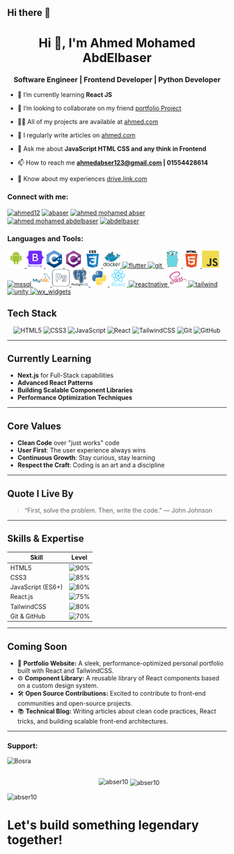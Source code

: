 ## Hi there 👋
<h1 align="center">Hi 👋, I'm Ahmed Mohamed AbdElbaser</h1>
<h3 align="center">Software Engineer | Frontend Developer | Python Developer</h3>
<!--
<p align="left"> <img src="https://komarev.com/ghpvc/?username=abser10&label=Profile%20views&color=0e75b6&style=flat" alt="abser10" /> </p>

[![Typing SVG](https://readme-typing-svg.herokuapp.com?font=Fira+Code&size=22&pause=1000&color=4BC0C8&center=true&vCenter=true&width=435&lines=Front-End+Developer;Clean+Code+Advocate;Passionate+about+UX+%26+Performance)](https://git.io/typing-svg)

---

## **About Me**
> 🎯 Front-End Developer with a passion for building clean, scalable, and user-centered web applications.  
>  
> ⚡ Specializing in **HTML5**, **CSS3**, **JavaScript (ES6+)**, **React.js**, and **TailwindCSS**.  
>  
> 🛠️ Focused on **Performance Optimization**, **Accessibility**, and **Design Systems**.  
>  
> 🚀 Currently leveling up my skills with **Advanced React Patterns** and **Next.js**.  
>  
> ✨ Always learning, always shipping, always leveling up!

---

<p align="left"> <a href="https://github.com/ryo-ma/github-profile-trophy"><img src="https://github-profile-trophy.vercel.app/?username=abser10" alt="abser10" /></a> </p>

<p align="left"> <a href="https://twitter.com/abaser" target="blank"><img src="https://img.shields.io/twitter/follow/abaser?logo=twitter&style=for-the-badge" alt="abaser" /></a> </p>
-->
<!--- 🔭 I’m currently working on [Hospital System](hospital.com)-->

- 🌱 I’m currently learning **React JS**

- 👯 I’m looking to collaborate on my friend [portfolio Project](portfolio.com)

- 👨‍💻 All of my projects are available at [ahmed.com](ahmed.com)

- 📝 I regularly write articles on [ahmed.com](ahmed.com)

- 💬 Ask me about **JavaScript HTML CSS and any think in Frontend**

- 📫 How to reach me **ahmedabser123@gmail.com | 01554428614**

- 📄 Know about my experiences [drive.link.com](drive.link.com)

<h3 align="left">Connect with me:</h3>
<p align="left">
<a href="https://codepen.io/ahmed12" target="blank"><img align="center" src="https://raw.githubusercontent.com/rahuldkjain/github-profile-readme-generator/master/src/images/icons/Social/codepen.svg" alt="ahmed12" height="30" width="40" /></a>
<a href="https://twitter.com/abaser" target="blank"><img align="center" src="https://raw.githubusercontent.com/rahuldkjain/github-profile-readme-generator/master/src/images/icons/Social/twitter.svg" alt="abaser" height="30" width="40" /></a>
<a href="https://linkedin.com/in/ahmed mohamed abser‏" target="blank"><img align="center" src="https://raw.githubusercontent.com/rahuldkjain/github-profile-readme-generator/master/src/images/icons/Social/linked-in-alt.svg" alt="ahmed mohamed abser‏" height="30" width="40" /></a>
<a href="https://fb.com/ahmed mohamed abdelbaser" target="blank"><img align="center" src="https://raw.githubusercontent.com/rahuldkjain/github-profile-readme-generator/master/src/images/icons/Social/facebook.svg" alt="ahmed mohamed abdelbaser" height="30" width="40" /></a>
<a href="https://instagram.com/abdelbaser" target="blank"><img align="center" src="https://raw.githubusercontent.com/rahuldkjain/github-profile-readme-generator/master/src/images/icons/Social/instagram.svg" alt="abdelbaser" height="30" width="40" /></a>
</p>

<h3 align="left">Languages and Tools:</h3>
<p align="left"> <a href="https://developer.android.com" target="_blank" rel="noreferrer"> <img src="https://raw.githubusercontent.com/devicons/devicon/master/icons/android/android-original-wordmark.svg" alt="android" width="40" height="40"/> </a> <a href="https://getbootstrap.com" target="_blank" rel="noreferrer"> <img src="https://raw.githubusercontent.com/devicons/devicon/master/icons/bootstrap/bootstrap-plain-wordmark.svg" alt="bootstrap" width="40" height="40"/> </a> <a href="https://www.w3schools.com/cpp/" target="_blank" rel="noreferrer"> <img src="https://raw.githubusercontent.com/devicons/devicon/master/icons/cplusplus/cplusplus-original.svg" alt="cplusplus" width="40" height="40"/> </a> <a href="https://www.w3schools.com/cs/" target="_blank" rel="noreferrer"> <img src="https://raw.githubusercontent.com/devicons/devicon/master/icons/csharp/csharp-original.svg" alt="csharp" width="40" height="40"/> </a> <a href="https://www.w3schools.com/css/" target="_blank" rel="noreferrer"> <img src="https://raw.githubusercontent.com/devicons/devicon/master/icons/css3/css3-original-wordmark.svg" alt="css3" width="40" height="40"/> </a> <a href="https://www.docker.com/" target="_blank" rel="noreferrer"> <img src="https://raw.githubusercontent.com/devicons/devicon/master/icons/docker/docker-original-wordmark.svg" alt="docker" width="40" height="40"/> </a> <a href="https://flutter.dev" target="_blank" rel="noreferrer"> <img src="https://www.vectorlogo.zone/logos/flutterio/flutterio-icon.svg" alt="flutter" width="40" height="40"/> </a> <a href="https://git-scm.com/" target="_blank" rel="noreferrer"> <img src="https://www.vectorlogo.zone/logos/git-scm/git-scm-icon.svg" alt="git" width="40" height="40"/> </a> <a href="https://golang.org" target="_blank" rel="noreferrer"> <img src="https://raw.githubusercontent.com/devicons/devicon/master/icons/go/go-original.svg" alt="go" width="40" height="40"/> </a> <a href="https://www.w3.org/html/" target="_blank" rel="noreferrer"> <img src="https://raw.githubusercontent.com/devicons/devicon/master/icons/html5/html5-original-wordmark.svg" alt="html5" width="40" height="40"/> </a> <a href="https://developer.mozilla.org/en-US/docs/Web/JavaScript" target="_blank" rel="noreferrer"> <img src="https://raw.githubusercontent.com/devicons/devicon/master/icons/javascript/javascript-original.svg" alt="javascript" width="40" height="40"/> </a> <a href="https://www.microsoft.com/en-us/sql-server" target="_blank" rel="noreferrer"> <img src="https://www.svgrepo.com/show/303229/microsoft-sql-server-logo.svg" alt="mssql" width="40" height="40"/> </a> <a href="https://www.mysql.com/" target="_blank" rel="noreferrer"> <img src="https://raw.githubusercontent.com/devicons/devicon/master/icons/mysql/mysql-original-wordmark.svg" alt="mysql" width="40" height="40"/> </a> <a href="https://www.photoshop.com/en" target="_blank" rel="noreferrer"> <img src="https://raw.githubusercontent.com/devicons/devicon/master/icons/photoshop/photoshop-line.svg" alt="photoshop" width="40" height="40"/> </a> <a href="https://www.postgresql.org" target="_blank" rel="noreferrer"> <img src="https://raw.githubusercontent.com/devicons/devicon/master/icons/postgresql/postgresql-original-wordmark.svg" alt="postgresql" width="40" height="40"/> </a> <a href="https://www.python.org" target="_blank" rel="noreferrer"> <img src="https://raw.githubusercontent.com/devicons/devicon/master/icons/python/python-original.svg" alt="python" width="40" height="40"/> </a> <a href="https://reactjs.org/" target="_blank" rel="noreferrer"> <img src="https://raw.githubusercontent.com/devicons/devicon/master/icons/react/react-original-wordmark.svg" alt="react" width="40" height="40"/> </a> <a href="https://reactnative.dev/" target="_blank" rel="noreferrer"> <img src="https://reactnative.dev/img/header_logo.svg" alt="reactnative" width="40" height="40"/> </a> <a href="https://sass-lang.com" target="_blank" rel="noreferrer"> <img src="https://raw.githubusercontent.com/devicons/devicon/master/icons/sass/sass-original.svg" alt="sass" width="40" height="40"/> </a> <a href="https://tailwindcss.com/" target="_blank" rel="noreferrer"> <img src="https://www.vectorlogo.zone/logos/tailwindcss/tailwindcss-icon.svg" alt="tailwind" width="40" height="40"/> </a> <a href="https://unity.com/" target="_blank" rel="noreferrer"> <img src="https://www.vectorlogo.zone/logos/unity3d/unity3d-icon.svg" alt="unity" width="40" height="40"/> </a> <a href="https://www.wxwidgets.org/" target="_blank" rel="noreferrer"> <img src="https://upload.wikimedia.org/wikipedia/commons/b/bb/WxWidgets.svg" alt="wx_widgets" width="40" height="40"/> </a> </p>

## **Tech Stack**

<div align="center">
  
  <img src="https://img.shields.io/badge/HTML5-E34F26?style=for-the-badge&logo=html5&logoColor=white" alt="HTML5"/>
  <img src="https://img.shields.io/badge/CSS3-1572B6?style=for-the-badge&logo=css3&logoColor=white" alt="CSS3"/>
  <img src="https://img.shields.io/badge/JavaScript-F7DF1E?style=for-the-badge&logo=javascript&logoColor=black" alt="JavaScript"/>
  <img src="https://img.shields.io/badge/React-61DAFB?style=for-the-badge&logo=react&logoColor=black" alt="React"/>
  <img src="https://img.shields.io/badge/Tailwind_CSS-38B2AC?style=for-the-badge&logo=tailwind-css&logoColor=white" alt="TailwindCSS"/>
  <img src="https://img.shields.io/badge/Git-F05032?style=for-the-badge&logo=git&logoColor=white" alt="Git"/>
  <img src="https://img.shields.io/badge/GitHub-181717?style=for-the-badge&logo=github&logoColor=white" alt="GitHub"/>
  
</div>

---

## **Currently Learning**
- **Next.js** for Full-Stack capabilities
- **Advanced React Patterns**
- **Building Scalable Component Libraries**
- **Performance Optimization Techniques**

---

## **Core Values**
- **Clean Code** over "just works" code
- **User First**: The user experience always wins
- **Continuous Growth**: Stay curious, stay learning
- **Respect the Craft**: Coding is an art and a discipline

---

## **Quote I Live By**
> “First, solve the problem. Then, write the code.” — John Johnson

---

## **Skills & Expertise**

| Skill             | Level |
| ----------------- | ----- |
| HTML5             | ![90%](https://progress-bar.dev/90/) |
| CSS3              | ![85%](https://progress-bar.dev/85/) |
| JavaScript (ES6+) | ![80%](https://progress-bar.dev/80/) |
| React.js          | ![75%](https://progress-bar.dev/75/) |
| TailwindCSS       | ![80%](https://progress-bar.dev/80/) |
| Git & GitHub      | ![70%](https://progress-bar.dev/70/) |

---

## **Coming Soon**
- 🚀 **Portfolio Website:** A sleek, performance-optimized personal portfolio built with React and TailwindCSS.
- ⚙️ **Component Library:** A reusable library of React components based on a custom design system.
- 🛠️ **Open Source Contributions:** Excited to contribute to front-end communities and open-source projects.
- 📚 **Technical Blog:** Writing articles about clean code practices, React tricks, and building scalable front-end architectures.

---

<h3 align="left">Support:</h3>
<p><a href="https://www.buymeacoffee.com/Bosra"> <img align="left" src="https://cdn.buymeacoffee.com/buttons/v2/default-yellow.png" height="50" width="210" alt="Bosra" /></a></p><br><br>

<p><img align="left" src="https://github-readme-stats.vercel.app/api/top-langs?username=abser10&show_icons=true&locale=en&layout=compact" alt="abser10" /></p>

<p>&nbsp;<img align="center" src="https://github-readme-stats.vercel.app/api?username=abser10&show_icons=true&locale=en" alt="abser10" /></p>

<p><img align="center" src="https://github-readme-streak-stats.herokuapp.com/?user=abser10&" alt="abser10" /></p>


# Let's build something legendary together!
